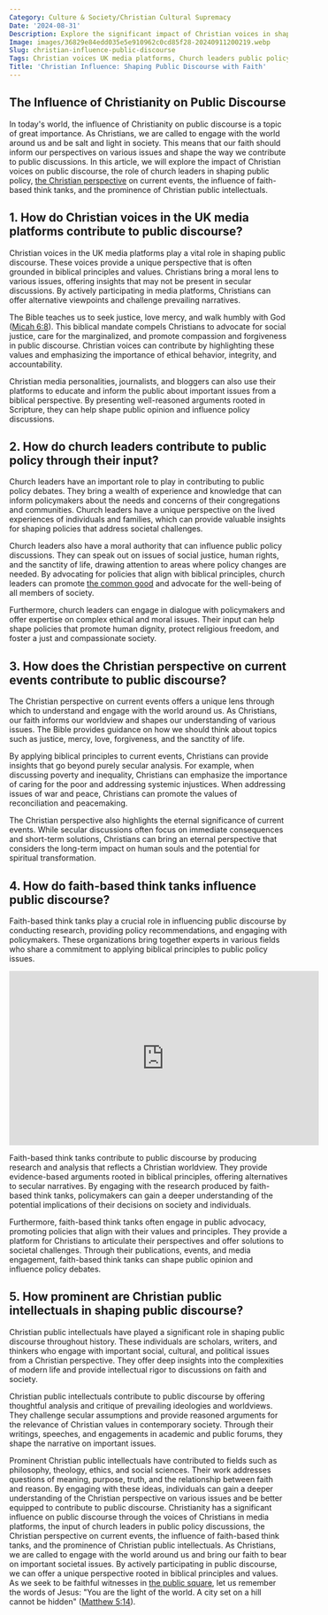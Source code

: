 ```yaml
---
Category: Culture & Society/Christian Cultural Supremacy
Date: '2024-08-31'
Description: Explore the significant impact of Christian voices in shaping public discourse, from Church leaders influencing policy to faith-based think tanks and public intellectuals offering unique perspectives on current events in the UK media landscape.
Image: images/36829e84edd035e5e910962c0cd85f28-20240911200219.webp
Slug: christian-influence-public-discourse
Tags: Christian voices UK media platforms, Church leaders public policy input, Christian perspective current events, Faith-based think tanks influence, Christian public intellectuals prominence
Title: 'Christian Influence: Shaping Public Discourse with Faith'
---
```


## The Influence of Christianity on Public Discourse

In today's world, the influence of Christianity on public discourse is a topic of great importance. As Christians, we are called to engage with the world around us and be salt and light in society. This means that our faith should inform our perspectives on various issues and shape the way we contribute to public discussions. In this article, we will explore the impact of Christian voices on public discourse, the role of church leaders in shaping public policy, [the Christian perspective](/restricting-divorce-grounds) on current events, the influence of faith-based think tanks, and the prominence of Christian public intellectuals.

## 1. How do Christian voices in the UK media platforms contribute to public discourse?

Christian voices in the UK media platforms play a vital role in shaping public discourse. These voices provide a unique perspective that is often grounded in biblical principles and values. Christians bring a moral lens to various issues, offering insights that may not be present in secular discussions. By actively participating in media platforms, Christians can offer alternative viewpoints and challenge prevailing narratives.

The Bible teaches us to seek justice, love mercy, and walk humbly with God ([Micah 6:8](https://www.bibleref.com/Micah/6/Micah-6-8.html)). This biblical mandate compels Christians to advocate for social justice, care for the marginalized, and promote compassion and forgiveness in public discourse. Christian voices can contribute by highlighting these values and emphasizing the importance of ethical behavior, integrity, and accountability.

Christian media personalities, journalists, and bloggers can also use their platforms to educate and inform the public about important issues from a biblical perspective. By presenting well-reasoned arguments rooted in Scripture, they can help shape public opinion and influence policy discussions.

## 2. How do church leaders contribute to public policy through their input?

Church leaders have an important role to play in contributing to public policy debates. They bring a wealth of experience and knowledge that can inform policymakers about the needs and concerns of their congregations and communities. Church leaders have a unique perspective on the lived experiences of individuals and families, which can provide valuable insights for shaping policies that address societal challenges.

Church leaders also have a moral authority that can influence public policy discussions. They can speak out on issues of social justice, human rights, and the sanctity of life, drawing attention to areas where policy changes are needed. By advocating for policies that align with biblical principles, church leaders can promote [the common good](/unveiling-the-prophetic-gift-meaning-and-relevance-for-christian-believers) and advocate for the well-being of all members of society.

Furthermore, church leaders can engage in dialogue with policymakers and offer expertise on complex ethical and moral issues. Their input can help shape policies that promote human dignity, protect religious freedom, and foster a just and compassionate society.

## 3. How does the Christian perspective on current events contribute to public discourse?

The Christian perspective on current events offers a unique lens through which to understand and engage with the world around us. As Christians, our faith informs our worldview and shapes our understanding of various issues. The Bible provides guidance on how we should think about topics such as justice, mercy, love, forgiveness, and the sanctity of life.

By applying biblical principles to current events, Christians can provide insights that go beyond purely secular analysis. For example, when discussing poverty and inequality, Christians can emphasize the importance of caring for the poor and addressing systemic injustices. When addressing issues of war and peace, Christians can promote the values of reconciliation and peacemaking.

The Christian perspective also highlights the eternal significance of current events. While secular discussions often focus on immediate consequences and short-term solutions, Christians can bring an eternal perspective that considers the long-term impact on human souls and the potential for spiritual transformation.

## 4. How do faith-based think tanks influence public discourse?

Faith-based think tanks play a crucial role in influencing public discourse by conducting research, providing policy recommendations, and engaging with policymakers. These organizations bring together experts in various fields who share a commitment to applying biblical principles to public policy issues.


<iframe width="560" height="315" src="https://www.youtube.com/embed/1MaaPweW6Wo" frameborder="0" allow="autoplay; encrypted-media" allowfullscreen></iframe>


Faith-based think tanks contribute to public discourse by producing research and analysis that reflects a Christian worldview. They provide evidence-based arguments rooted in biblical principles, offering alternatives to secular narratives. By engaging with the research produced by faith-based think tanks, policymakers can gain a deeper understanding of the potential implications of their decisions on society and individuals.

Furthermore, faith-based think tanks often engage in public advocacy, promoting policies that align with their values and principles. They provide a platform for Christians to articulate their perspectives and offer solutions to societal challenges. Through their publications, events, and media engagement, faith-based think tanks can shape public opinion and influence policy debates.

## 5. How prominent are Christian public intellectuals in shaping public discourse?

Christian public intellectuals have played a significant role in shaping public discourse throughout history. These individuals are scholars, writers, and thinkers who engage with important social, cultural, and political issues from a Christian perspective. They offer deep insights into the complexities of modern life and provide intellectual rigor to discussions on faith and society.

Christian public intellectuals contribute to public discourse by offering thoughtful analysis and critique of prevailing ideologies and worldviews. They challenge secular assumptions and provide reasoned arguments for the relevance of Christian values in contemporary society. Through their writings, speeches, and engagements in academic and public forums, they shape the narrative on important issues.

Prominent Christian public intellectuals have contributed to fields such as philosophy, theology, ethics, and social sciences. Their work addresses questions of meaning, purpose, truth, and the relationship between faith and reason. By engaging with these ideas, individuals can gain a deeper understanding of the Christian perspective on various issues and be better equipped to contribute to public discourse.
Christianity has a significant influence on public discourse through the voices of Christians in media platforms, the input of church leaders in public policy discussions, the Christian perspective on current events, the influence of faith-based think tanks, and the prominence of Christian public intellectuals. As Christians, we are called to engage with the world around us and bring our faith to bear on important societal issues. By actively participating in public discourse, we can offer a unique perspective rooted in biblical principles and values. As we seek to be faithful witnesses in [the public square](/policy-influence-christian), let us remember the words of Jesus: "You are the light of the world. A city set on a hill cannot be hidden" ([Matthew 5:14](https://www.bibleref.com/Matthew/5/Matthew-5-14.html)).